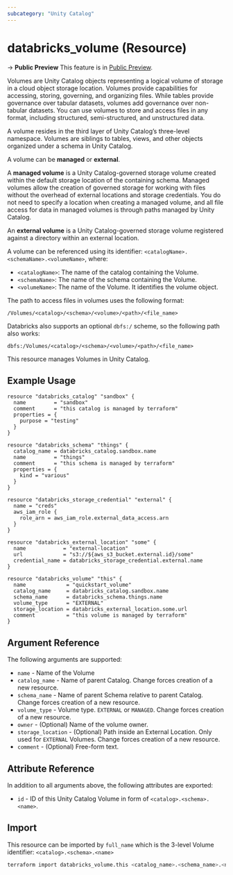 ```yaml
---
subcategory: "Unity Catalog"
---
```

# databricks_volume (Resource)

-> **Public Preview** This feature is in [Public Preview](https://docs.databricks.com/release-notes/release-types.html).

Volumes are Unity Catalog objects representing a logical volume of storage in a cloud object storage location. Volumes provide capabilities for accessing, storing, governing, and organizing files. While tables provide governance over tabular datasets, volumes add governance over non-tabular datasets. You can use volumes to store and access files in any format, including structured, semi-structured, and unstructured data.

A volume resides in the third layer of Unity Catalog’s three-level namespace. Volumes are siblings to tables, views, and other objects organized under a schema in Unity Catalog.

A volume can be **managed** or **external**.

A **managed volume** is a Unity Catalog-governed storage volume created within the default storage location of the containing schema. Managed volumes allow the creation of governed storage for working with files without the overhead of external locations and storage credentials. You do not need to specify a location when creating a managed volume, and all file access for data in managed volumes is through paths managed by Unity Catalog.

An **external volume** is a Unity Catalog-governed storage volume registered against a directory within an external location.

A volume can be referenced using its identifier: ```<catalogName>.<schemaName>.<volumeName>```, where:

* ```<catalogName>```: The name of the catalog containing the Volume.
* ```<schemaName>```: The name of the schema containing the Volume.
* ```<volumeName>```: The name of the Volume. It identifies the volume object.

The path to access files in volumes uses the following format:

```/Volumes/<catalog>/<schema>/<volume>/<path>/<file_name>```

Databricks also supports an optional ```dbfs:/``` scheme, so the following path also works:

```dbfs:/Volumes/<catalog>/<schema>/<volume>/<path>/<file_name>```

This resource manages Volumes in Unity Catalog.

## Example Usage

```hcl
resource "databricks_catalog" "sandbox" {
  name         = "sandbox"
  comment      = "this catalog is managed by terraform"
  properties = {
    purpose = "testing"
  }
}

resource "databricks_schema" "things" {
  catalog_name = databricks_catalog.sandbox.name
  name         = "things"
  comment      = "this schema is managed by terraform"
  properties = {
    kind = "various"
  }
}

resource "databricks_storage_credential" "external" {
  name = "creds"
  aws_iam_role {
    role_arn = aws_iam_role.external_data_access.arn
  }
}

resource "databricks_external_location" "some" {
  name            = "external-location"
  url             = "s3://${aws_s3_bucket.external.id}/some"
  credential_name = databricks_storage_credential.external.name
}

resource "databricks_volume" "this" {
  name             = "quickstart_volume"
  catalog_name     = databricks_catalog.sandbox.name
  schema_name      = databricks_schema.things.name
  volume_type      = "EXTERNAL"
  storage_location = databricks_external_location.some.url
  comment          = "this volume is managed by terraform"
}
```

## Argument Reference

The following arguments are supported:

* `name` - Name of the Volume
* `catalog_name` - Name of parent Catalog. Change forces creation of a new resource.
* `schema_name` - Name of parent Schema relative to parent Catalog. Change forces creation of a new resource.
* `volume_type` - Volume type. `EXTERNAL` or `MANAGED`. Change forces creation of a new resource.
* `owner` - (Optional) Name of the volume owner.
* `storage_location` - (Optional) Path inside an External Location. Only used for `EXTERNAL` Volumes. Change forces creation of a new resource.
* `comment` - (Optional) Free-form text.

## Attribute Reference

In addition to all arguments above, the following attributes are exported:

* `id` - ID of this Unity Catalog Volume in form of `<catalog>.<schema>.<name>`.

## Import

This resource can be imported by `full_name` which is the 3-level Volume identifier: `<catalog>.<schema>.<name>`

```bash
terraform import databricks_volume.this <catalog_name>.<schema_name>.<name>
```
